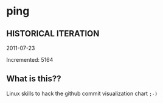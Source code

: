 # ping

## HISTORICAL ITERATION
2011-07-23

Incremented: 5164

## What is this?? 
Linux skills to hack the github commit visualization chart `;-)`
